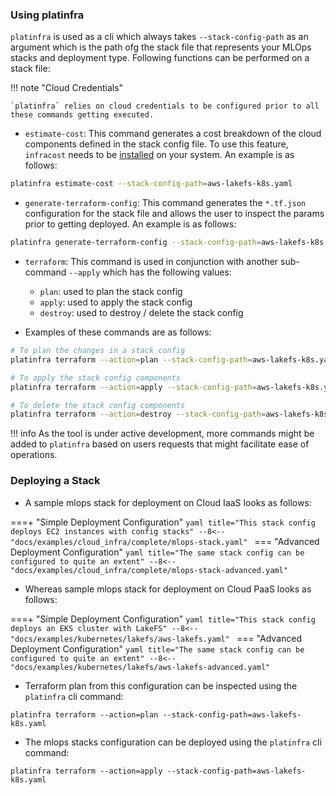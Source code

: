 ### Using platinfra

`platinfra` is used as a cli which always takes `--stack-config-path` as an argument which is the path ofg the stack file that represents your MLOps stacks and deployment type. Following functions can be performed on a stack file:

!!! note "Cloud Credentials"

    `platinfra` relies on cloud credentials to be configured prior to all these commands getting executed.

- `estimate-cost`: This command generates a cost breakdown of the cloud components defined in the stack config file. To use this feature, `infracost` needs to be [installed](https://www.infracost.io/docs/#1-install-infracost) on your system. An example is as follows:
```bash
platinfra estimate-cost --stack-config-path=aws-lakefs-k8s.yaml
```
- `generate-terraform-config`: This command generates the `*.tf.json` configuration for the stack file and allows the user to inspect the params prior to getting deployed. An example is as follows:
```bash
platinfra generate-terraform-config --stack-config-path=aws-lakefs-k8s.yaml
```
- `terraform`: This command is used in conjunction with another sub-command `--apply` which has the following values:

    - `plan`: used to plan the stack config
    - `apply`: used to apply the stack config
    - `destroy`: used to destroy / delete the stack config

- Examples of these commands are as follows:
```bash
# To plan the changes in a stack config
platinfra terraform --action=plan --stack-config-path=aws-lakefs-k8s.yaml

# To apply the stack config components
platinfra terraform --action=apply --stack-config-path=aws-lakefs-k8s.yaml

# To delete the stack config components
platinfra terraform --action=destroy --stack-config-path=aws-lakefs-k8s.yaml
```

!!! info
    As the tool is under active development, more commands might be added to `platinfra` based on users requests that might facilitate ease of operations.

### Deploying a Stack

- A sample mlops stack for deployment on Cloud IaaS looks as follows:

===+ "Simple Deployment Configuration"
    ```yaml title="This stack config deploys EC2 instances with config stacks"
    --8<-- "docs/examples/cloud_infra/complete/mlops-stack.yaml"
    ```
=== "Advanced Deployment Configuration"
    ```yaml title="The same stack config can be configured to quite an extent"
    --8<-- "docs/examples/cloud_infra/complete/mlops-stack-advanced.yaml"
    ```

- Whereas sample mlops stack for deployment on Cloud PaaS looks as follows:

===+ "Simple Deployment Configuration"
    ```yaml title="This stack config deploys an EKS cluster with LakeFS"
    --8<-- "docs/examples/kubernetes/lakefs/aws-lakefs.yaml"
    ```
=== "Advanced Deployment Configuration"
    ```yaml title="The same stack config can be configured to quite an extent"
    --8<-- "docs/examples/kubernetes/lakefs/aws-lakefs-advanced.yaml"
    ```

- Terraform plan from this configuration can be inspected using the `platinfra` cli command:
```
platinfra terraform --action=plan --stack-config-path=aws-lakefs-k8s.yaml
```

- The mlops stacks configuration can be deployed using the `platinfra` cli command:
```
platinfra terraform --action=apply --stack-config-path=aws-lakefs-k8s.yaml
```
